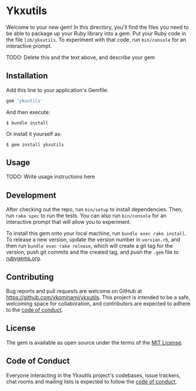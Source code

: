 # Ykxutils

Welcome to your new gem! In this directory, you'll find the files you need to be able to package up your Ruby library into a gem. Put your Ruby code in the file `lib/ykxutils`. To experiment with that code, run `bin/console` for an interactive prompt.

TODO: Delete this and the text above, and describe your gem

## Installation

Add this line to your application's Gemfile:

```ruby
gem 'ykxutils'
```

And then execute:

    $ bundle install

Or install it yourself as:

    $ gem install ykxutils

## Usage

TODO: Write usage instructions here

## Development

After checking out the repo, run `bin/setup` to install dependencies. Then, run `rake spec` to run the tests. You can also run `bin/console` for an interactive prompt that will allow you to experiment.

To install this gem onto your local machine, run `bundle exec rake install`. To release a new version, update the version number in `version.rb`, and then run `bundle exec rake release`, which will create a git tag for the version, push git commits and the created tag, and push the `.gem` file to [rubygems.org](https://rubygems.org).

## Contributing

Bug reports and pull requests are welcome on GitHub at https://github.com/ykominami/ykxutils. This project is intended to be a safe, welcoming space for collaboration, and contributors are expected to adhere to the [code of conduct](https://github.com/ykominami/ykxutils/blob/main/CODE_OF_CONDUCT.md).

## License

The gem is available as open source under the terms of the [MIT License](https://opensource.org/licenses/MIT).

## Code of Conduct

Everyone interacting in the Ykxutils project's codebases, issue trackers, chat rooms and mailing lists is expected to follow the [code of conduct](https://github.com/ykominami/ykxutils/blob/main/CODE_OF_CONDUCT.md).
